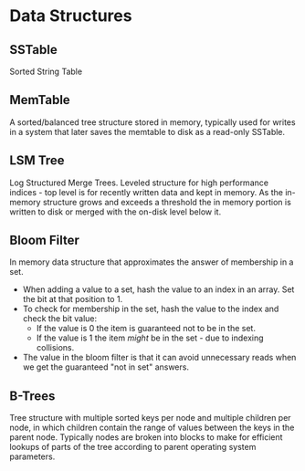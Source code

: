 # Data Structures

## SSTable

Sorted String Table

## MemTable

A sorted/balanced tree structure stored in memory, typically used for writes in a 
system that later saves the memtable to disk as a read-only SSTable.

## LSM Tree

Log Structured Merge Trees. Leveled structure for high performance indices - top level is 
for recently written data and kept in memory. As the in-memory structure grows and exceeds
a threshold the in memory portion is written to disk or merged with the on-disk level below it.

## Bloom Filter

In memory data structure that approximates the answer of membership in a set.
* When adding a value to a set, hash the value to an index in an array. Set the bit at that position to 1.
* To check for membership in the set, hash the value to the index and check the bit value:
  * If the value is 0 the item is guaranteed not to be in the set.
  * If the value is 1 the item *might* be in the set - due to indexing collisions.
* The value in the bloom filter is that it can avoid unnecessary reads when we get the guaranteed "not in set" answers.

## B-Trees

Tree structure with multiple sorted keys per node and multiple children per node, 
in which children contain the range of values between the keys in the parent node. 
Typically nodes are broken into blocks to make for efficient lookups of parts of the tree 
according to parent operating system parameters.
